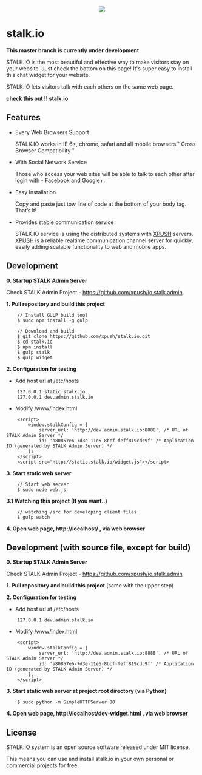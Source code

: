 <p align="center">
  <img src="https://raw.githubusercontent.com/xpush/io.stalk.static/master/logo.jpeg"/>
</p>

stalk.io
===============

**This master branch is currently under development**

STALK.IO is the most beautiful and effective way to make visitors stay on your website. Just check the bottom on this page! It's super easy to install this chat widget for your website.

STALK.IO lets visitors talk with each others on the same web page.

**check this out !! [stalk.io]**

Features
-----------
- Every Web Browsers Support

  STALK.IO works in IE 6+, chrome, safari and all mobile browsers." Cross Browser Compatibility "

- With Social Network Service

  Those who access your web sites will be able to talk to each other after login with - Facebook and Google+.

- Easy Installation

  Copy and paste just tow line of code at the bottom of your body tag. That’s it!

- Provides stable communication service

  STALK.IO service is using the distributed systems with [XPUSH] servers. [XPUSH] is a reliable realtime communication channel server for quickly, easily adding scalable functionality to web and mobile apps.



Development
-----------

**0. Startup STALK Admin Server** 

Check STALK Admin Project - https://github.com/xpush/io.stalk.admin

**1. Pull repository and build this project**

```
	// Install GULP build tool
	$ sudo npm install -g gulp

	// Download and build
	$ git clone https://github.com/xpush/stalk.io.git
	$ cd stalk.io
	$ npm install
	$ gulp stalk
	$ gulp widget
```

**2. Configuration for testing**

- Add host url at /etc/hosts
```
	127.0.0.1 static.stalk.io
	127.0.0.1 dev.admin.stalk.io
```

- Modify /www/index.html
```
	<script>
		window.stalkConfig = {
			server_url: 'http://dev.admin.stalk.io:8888', /* URL of STALK Admin Server */
			id: 'a80857e6-7d3e-11e5-8bcf-feff819cdc9f' /* Application ID (generated by STALK Admin Server) */
		};
	</script>
	<script src="http://static.stalk.io/widget.js"></script>
```

**3. Start static web server**
```
	// Start web server
	$ sudo node web.js
```

**3.1 Watching this project (If you want..)**
```
	// watching /src for developing client files
	$ gulp watch
```

**4. Open web page, http://localhost/ , via web browser**



Development (with source file, except for build)
-----------

**0. Startup STALK Admin Server** 

Check STALK Admin Project - https://github.com/xpush/io.stalk.admin

**1. Pull repository and build this project** (same with the upper step)

**2. Configuration for testing**

- Add host url at /etc/hosts
```
	127.0.0.1 dev.admin.stalk.io
```

- Modify /www/index.html
```
	<script>
		window.stalkConfig = {
			server_url: 'http://dev.admin.stalk.io:8888', /* URL of STALK Admin Server */
			id: 'a80857e6-7d3e-11e5-8bcf-feff819cdc9f' /* Application ID (generated by STALK Admin Server) */
		};
	</script>
```

**3. Start static web server at project root directory (via Python)**

```
	$ sudo python -m SimpleHTTPServer 80
```

**4. Open web page, http://localhost/dev-widget.html , via web browser**



License
----

 STALK.IO system is an open source software released under MIT license.

 This means you can use and install stalk.io in your own personal or commercial projects for free.



[XPUSH]:https://github.com/xpush/node-xpush
[stalk.io]:http://stalk.io
